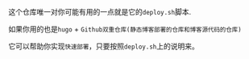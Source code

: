 这个仓库唯一对你可能有用的一点就是它的`deploy.sh`脚本.

如果你用的也是`hugo` + `Github双重仓库(静态博客部署的仓库和博客源代码的仓库)`

它可以帮助你实现`快速部署`，只要按照`deploy.sh`上的说明来。


